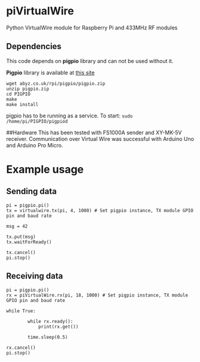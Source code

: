 # piVirtualWire
Python VirtualWire module for Raspberry Pi and 433MHz RF modules

## Dependencies

This code depends on **pigpio** library and can not be used without it.

**Pigpio** library is available at [this site](http://abyz.co.uk/rpi/pigpio/)

```
wget abyz.co.uk/rpi/pigpio/pigpio.zip
unzip pigpio.zip
cd PIGPIO
make
make install
```

pigpio has to be running as a service. To start:
`sudo /home/pi/PIGPIO/pigpiod`

##Hardware
This has been tested with FS1000A sender and XY-MK-5V receiver. Communication over Virtual Wire was successful with Arduino Uno and Arduino Pro Micro.

# Example usage

## Sending data

```
pi = pigpio.pi()
tx = virtualwire.tx(pi, 4, 1000) # Set pigpio instance, TX module GPIO pin and baud rate

msg = 42

tx.put(msg)
tx.waitForReady()

tx.cancel()
pi.stop()
```

## Receiving data

```
pi = pigpio.pi()
rx = piVirtualWire.rx(pi, 18, 1000) # Set pigpio instance, TX module GPIO pin and baud rate

while True:

		while rx.ready():
			print(rx.get())

		time.sleep(0.5)

rx.cancel()
pi.stop()
```
